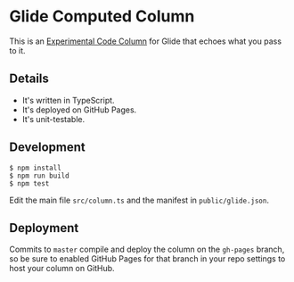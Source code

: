 # Glide Computed Column

This is an [Experimental Code Column](https://docs.glideapps.com/all/reference/data-editor/computed-columns/experimental-code-column) for Glide that echoes what you pass to it.

## Details

- It's written in TypeScript.
- It's deployed on GitHub Pages.
- It's unit-testable.

## Development

```
$ npm install
$ npm run build
$ npm test
```

Edit the main file `src/column.ts` and the manifest in `public/glide.json`.

## Deployment

Commits to `master` compile and deploy the column on the `gh-pages` branch, so be sure to enabled GitHub Pages for that branch in your repo settings to host your column on GitHub.
